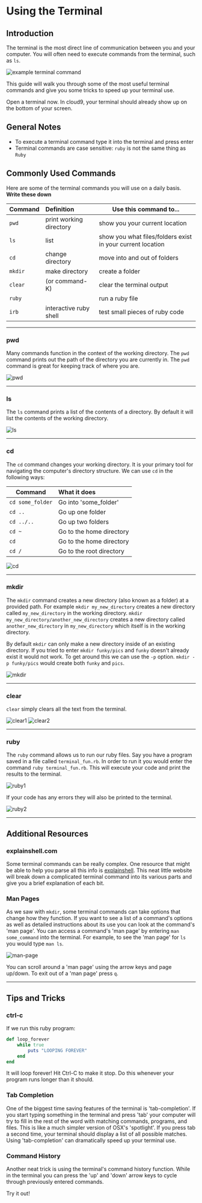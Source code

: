 # Using the Terminal

## Introduction

The terminal is the most direct line of communication between you and your computer. You will often need to execute commands from the terminal, such as `ls`.

![example terminal command](./assets/example_terminal_command.png)

This guide will walk you through some of the most useful terminal commands and give you some tricks to speed up your terminal use.

Open a terminal now. In cloud9, your terminal should already show up on the bottom of your screen.

## General Notes

- To execute a terminal command type it into the terminal and press enter
- Terminal commands are case sensitive: `ruby` is not the same thing as `Ruby`

## Commonly Used Commands

Here are some of the terminal commands you will use on a daily basis. **Write these down**

 Command | Definition              | Use this command to...
 ------- |:------------------------|------------------------------
 `pwd`   | print working directory | show you your current location
 `ls`    | list                    | show you what files/folders exist in your current location
 `cd`    | change directory        | move into and out of folders
 `mkdir` | make directory          | create a folder
 `clear` | (or command-K)          | clear the terminal output
 `ruby`  |                         | run a ruby file
 `irb`   | interactive ruby shell  | test small pieces of ruby code

<!-- ## File Prefixes

There are a few special symbols that you can use in your path to specify certain locations. The `.` represents your working directory. For example `./some_file.rb` refers to a file called `some_file.rb` that is located in the working directory.


The `..` symbol allows you to refer to the directory that contains the working directory. For example `../../some_file.rb` refers to the file `some_file.rb` that is located two directories up from the working directory. -->

---
### pwd

Many commands function in the context of the working directory. The `pwd` command prints out the path of the directory you are currently in. The `pwd` command is great for keeping track of where you are.

![pwd](./assets/pwd.png)

---
### ls

The `ls` command prints a list of the contents of a directory. By default it will list the contents of the working directory.

![ls](./assets/ls.png)

---
### cd

The `cd` command changes your working directory. It is your primary tool for navigating the computer's directory structure. We can use `cd` in the following ways:

 Command          | What it does
 ---------------- |:------------------------
 `cd some_folder` | Go into 'some_folder'
 `cd ..`          | Go up one folder
 `cd ../..`       | Go up two folders
 `cd ~`           | Go to the home directory
 `cd`             | Go to the home directory
 `cd /`           | Go to the root directory


![cd](./assets/cd.png)

---
### mkdir

The `mkdir` command creates a new directory (also known as a folder) at a provided path. For example `mkdir my_new_directory` creates a new directory called `my_new_directory` in the working directory. `mkdir my_new_directory/another_new_directory` creates a new directory called `another_new_directory` in `my_new_directory` which itself is in the working directory.

By default `mkdir` can only make a new directory inside of an existing directory. If you tried to enter `mkdir funky/pics` and `funky` doesn't already exist it would not work. To get around this we can use the `-p` option. `mkdir -p funky/pics` would create both `funky` and `pics`.

![mkdir](./assets/mkdir.png)

---
### clear

`clear` simply clears all the text from the terminal.

![clear1](./assets/clear1.png)
![clear2](./assets/clear2.png)

---
### ruby

The `ruby` command allows us to run our ruby files. Say you have a program saved in a file called `terminal_fun.rb`. In order to run it you would enter the command `ruby terminal_fun.rb`. This will execute your code and print the results to the terminal.

![ruby1](./assets/ruby1.png)

If your code has any errors they will also be printed to the terminal.

![ruby2](./assets/ruby2.png)

---
## Additional Resources

### explainshell.com

Some terminal commands can be really complex. One resource that might be able to help you parse all this info is [explainshell](http://www.explainshell.com). This neat little website will break down a complicated terminal command into its various parts and give you a brief explanation of each bit.

### Man Pages

As we saw with `mkdir`, some terminal commands can take options that change how they function. If you want to see a list of a command's options as well as detailed instructions about its use you can look at the command's 'man page'. You can access a command's 'man page' by entering `man some_command` into the terminal. For example, to see the 'man page' for `ls` you would type `man ls`.

![man-page](./assets/man-page.png)

You can scroll around a 'man page' using the arrow keys and page up/down. To exit out of a 'man page' press `q`.

---
## Tips and Tricks
### ctrl-c

If we run this ruby program:

```ruby
def loop_forever
    while true
        puts "LOOPING FOREVER"
    end
end

```

It will loop forever! Hit Ctrl-C to make it stop. Do this whenever your program runs longer than it should.

### Tab Completion

One of the biggest time saving features of the terminal is 'tab-completion'. If you start typing something in the terminal and press 'tab' your computer will try to fill in the rest of the word with matching commands, programs, and files. This is like a much simpler version of OSX's 'spotlight'. If you press tab a second time, your terminal should display a list of all possible matches. Using 'tab-completion' can dramatically speed up your terminal use.

### Command History

Another neat trick is using the terminal's command history function. While in the terminal you can press the 'up' and 'down' arrow keys to cycle through previously entered commands.

Try it out!
